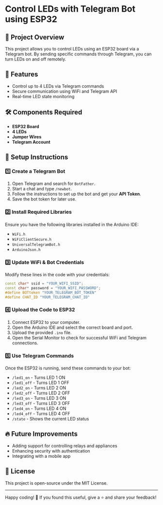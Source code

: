 # Control LEDs with Telegram Bot using ESP32

## 📌 Project Overview
This project allows you to control LEDs using an ESP32 board via a Telegram bot. By sending specific commands through Telegram, you can turn LEDs on and off remotely.

## 🚀 Features
- Control up to 4 LEDs via Telegram commands
- Secure communication using WiFi and Telegram API
- Real-time LED state monitoring

## 🛠 Components Required
- **ESP32 Board**
- **4 LEDs**
- **Jumper Wires**
- **Telegram Account**

## 🔧 Setup Instructions
### 1️⃣ Create a Telegram Bot
1. Open Telegram and search for `BotFather`.
2. Start a chat and type `/newbot`.
3. Follow the instructions to set up the bot and get your **API Token**.
4. Save the bot token for later use.

### 2️⃣ Install Required Libraries
Ensure you have the following libraries installed in the Arduino IDE:
- `WiFi.h`
- `WiFiClientSecure.h`
- `UniversalTelegramBot.h`
- `ArduinoJson.h`

### 3️⃣ Update WiFi & Bot Credentials
Modify these lines in the code with your credentials:
```cpp
const char* ssid = "YOUR_WIFI_SSID";
const char* password = "YOUR_WIFI_PASSWORD";
#define BOTtoken "YOUR_TELEGRAM_BOT_TOKEN"
#define CHAT_ID "YOUR_TELEGRAM_CHAT_ID"
```

### 4️⃣ Upload the Code to ESP32
1. Connect ESP32 to your computer.
2. Open the Arduino IDE and select the correct board and port.
3. Upload the provided `.ino` file.
4. Open the Serial Monitor to check for successful WiFi and Telegram connections.

### 5️⃣ Use Telegram Commands
Once the ESP32 is running, send these commands to your bot:
- `/led1_on` - Turns LED 1 ON
- `/led1_off` - Turns LED 1 OFF
- `/led2_on` - Turns LED 2 ON
- `/led2_off` - Turns LED 2 OFF
- `/led3_on` - Turns LED 3 ON
- `/led3_off` - Turns LED 3 OFF
- `/led4_on` - Turns LED 4 ON
- `/led4_off` - Turns LED 4 OFF
- `/state` - Shows the current LED status


## 🔥 Future Improvements
- Adding support for controlling relays and appliances
- Enhancing security with authentication
- Integrating with a mobile app

## 📜 License
This project is open-source under the MIT License.

---

Happy coding! 🎉 If you found this useful, give a ⭐ and share your feedback!


